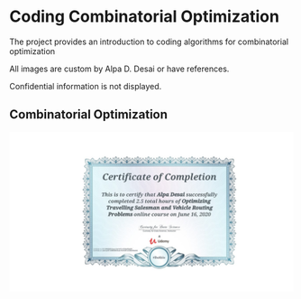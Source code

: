 # Coding Combinatorial Optimization

The project provides an introduction to coding algorithms for combinatorial optimization

All images are custom by Alpa D. Desai or have references.

Confidential information is not displayed.

## Combinatorial Optimization 
![image](CertificateCodingCombinatorialOptimization.jpg)

